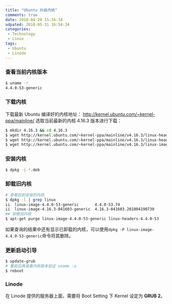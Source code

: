 ```yaml
---
title: "Ubuntu 升级内核"
comments: true
date: 2018-04-20 15:34:34
udpated: 2018-05-31 16:54:34
categories:
 - Technology
 - Linux
tags:
 - Ubuntu
 - Linode
---
```


### 查看当前内核版本
```sh
$ uname -r
4.4.0-53-generic
```

### 下载内核
下载最新 Ubuntu 编译好的内核地址： http://kernel.ubuntu.com/~kernel-ppa/mainline/
选取当前最新的内核 4.16.3 版本进行下载：
```sh
$ mkdir 4.16.3 && cd 4.16.3
$ wget http://kernel.ubuntu.com/~kernel-ppa/mainline/v4.16.3/linux-headers-4.16.3-041603_4.16.3-041603.201804190730_all.deb
$ wget http://kernel.ubuntu.com/~kernel-ppa/mainline/v4.16.3/linux-headers-4.16.3-041603-generic_4.16.3-041603.201804190730_amd64.deb
$ wget http://kernel.ubuntu.com/~kernel-ppa/mainline/v4.16.3/linux-image-4.16.3-041603-generic_4.16.3-041603.201804190730_amd64.deb
```

### 安装内核
```sh
$ dpkg -i *.deb
```

### 卸载旧内核
```sh
# 查看目前安装的内核
$ dpkg -l | grep linux
ii  linux-image-4.4.0-53-generic       4.4.0-53.74                        amd64        Linux kernel image for version 4.4.0 on 64 bit x86 SMP
ii  linux-image-4.16.3-041603-generic  4.16.3-041603.201804190730         amd64        Linux kernel image for version 4.16.3 on 64 bit x86 SMP
## 卸载旧内核
$ apt-get purge linux-image-4.4.0-53-generic linux-headers-4.4.0-53
```

如果查询的结果中还有显示已卸载的内核，可以使用`dpkg -P linux-image-4.4.0-53-generic`命令将其删除。

### 更新启动引导
```sh
$ update-grub
# 重启后再查看内核版本验证 uname -a
$ reboot
```
<!-- more -->

### Linode
在 Linode 提供的服务器上面，需要将 Boot Setting 下 Kernel 设定为 **GRUB 2**。
